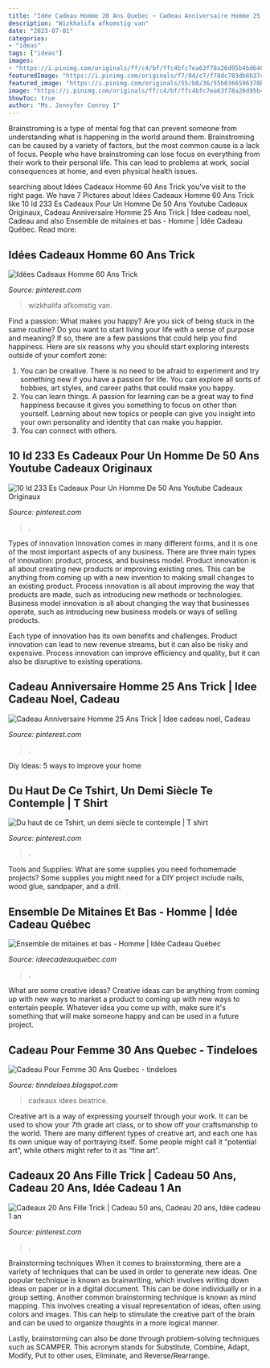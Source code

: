 ```yaml
---
title: "Idée Cadeau Homme 20 Ans Quebec ~ Cadeau Anniversaire Homme 25 Ans Trick"
description: "Wizkhalifa afkomstig van"
date: "2023-07-01"
categories:
- "ideas"
tags: ["ideas"]
images:
- "https://i.pinimg.com/originals/ff/c4/bf/ffc4bfc7ea63f78a26d95b4bd6488652.jpg"
featuredImage: "https://i.pinimg.com/originals/f7/8d/c7/f78dc783db8b37c2a9f3202d0ba32905.jpg"
featured_image: "https://i.pinimg.com/originals/55/b0/36/55b0366596378bbb91e0840e3413d2b8.jpg"
image: "https://i.pinimg.com/originals/ff/c4/bf/ffc4bfc7ea63f78a26d95b4bd6488652.jpg"
ShowToc: true
author: "Ms. Jennyfer Conroy I"
---
```



Brainstroming is a type of mental fog that can prevent someone from understanding what is happening in the world around them. Brainstroming can be caused by a variety of factors, but the most common cause is a lack of focus. People who have brainstroming can lose focus on everything from their work to their personal life. This can lead to problems at work, social consequences at home, and even physical health issues.

	

		
searching about Idées Cadeaux Homme 60 Ans Trick you've visit to the right page. We have 7 Pictures about Idées Cadeaux Homme 60 Ans Trick like 10 Id 233 Es Cadeaux Pour Un Homme De 50 Ans Youtube Cadeaux Originaux, Cadeau Anniversaire Homme 25 Ans Trick | Idee cadeau noel, Cadeau and also Ensemble de mitaines et bas - Homme | Idée Cadeau Québec. Read more:
		
    
## Idées Cadeaux Homme 60 Ans Trick

<img loading=lazy src="https://i.pinimg.com/originals/b0/24/ab/b024ab2795671e31390fb44567c022c2.jpg" onerror="this.onerror=null;this.src='https://tse2.mm.bing.net/th?id=OIP.n1eeaHoERR0fMEdr8jRXGAAAAA&amp;pid=15.1';" alt="Idées Cadeaux Homme 60 Ans Trick">

_Source: pinterest.com_

>wizkhalifa afkomstig van. 

	

Find a passion: What makes you happy?
Are you sick of being stuck in the same routine? Do you want to start living your life with a sense of purpose and meaning? If so, there are a few passions that could help you find happiness. Here are six reasons why you should start exploring interests outside of your comfort zone: 
1. You can be creative. There is no need to be afraid to experiment and try something new if you have a passion for life. You can explore all sorts of hobbies, art styles, and career paths that could make you happy. 
2. You can learn things. A passion for learning can be a great way to find happiness because it gives you something to focus on other than yourself. Learning about new topics or people can give you insight into your own personality and identity that can make you happier. 
3. You can connect with others.

    
## 10 Id 233 Es Cadeaux Pour Un Homme De 50 Ans Youtube Cadeaux Originaux

<img loading=lazy src="https://i.pinimg.com/originals/55/b0/36/55b0366596378bbb91e0840e3413d2b8.jpg" onerror="this.onerror=null;this.src='https://tse4.mm.bing.net/th?id=OIP.ezHPcXMjHR56zD3OznO7GQHaJZ&amp;pid=15.1';" alt="10 Id 233 Es Cadeaux Pour Un Homme De 50 Ans Youtube Cadeaux Originaux">

_Source: pinterest.com_

>. 

	

Types of innovation
Innovation comes in many different forms, and it is one of the most important aspects of any business. There are three main types of innovation: product, process, and business model.
Product innovation is all about creating new products or improving existing ones. This can be anything from coming up with a new invention to making small changes to an existing product. Process innovation is all about improving the way that products are made, such as introducing new methods or technologies. Business model innovation is all about changing the way that businesses operate, such as introducing new business models or ways of selling products.

Each type of innovation has its own benefits and challenges. Product innovation can lead to new revenue streams, but it can also be risky and expensive. Process innovation can improve efficiency and quality, but it can also be disruptive to existing operations.

    
## Cadeau Anniversaire Homme 25 Ans Trick | Idee Cadeau Noel, Cadeau

<img loading=lazy src="https://i.pinimg.com/originals/f7/8d/c7/f78dc783db8b37c2a9f3202d0ba32905.jpg" onerror="this.onerror=null;this.src='https://tse3.mm.bing.net/th?id=OIP.Ol1w2VJ-ODnFNKiEaT7zdQHaFP&amp;pid=15.1';" alt="Cadeau Anniversaire Homme 25 Ans Trick | Idee cadeau noel, Cadeau">

_Source: pinterest.com_

>. 

	

Diy Ideas: 5 ways to improve your home

    
## Du Haut De Ce Tshirt, Un Demi Siècle Te Contemple | T Shirt

<img loading=lazy src="https://i.pinimg.com/originals/c1/4d/a2/c14da2073fd0b9dedc8fd5460cdaf976.jpg" onerror="this.onerror=null;this.src='https://tse4.mm.bing.net/th?id=OIP.y4OZ21bxa8zTmQk9tEmVnwAAAA&amp;pid=15.1';" alt="Du haut de ce Tshirt, un demi siècle te contemple | T shirt">

_Source: pinterest.com_

>. 

	

Tools and Supplies: What are some supplies you need forhomemade projects?
Some supplies you might need for a DIY project include nails, wood glue, sandpaper, and a drill.

    
## Ensemble De Mitaines Et Bas - Homme | Idée Cadeau Québec

<img loading=lazy src="https://www.ideecadeauquebec.com/wp-content/uploads/2016/11/BOITE_grande-100x100.jpg" onerror="this.onerror=null;this.src='https://tse3.mm.bing.net/th?id=OIP.ZzN2rAF0X_09WXcW8JLG3gAAAA&amp;pid=15.1';" alt="Ensemble de mitaines et bas - Homme | Idée Cadeau Québec">

_Source: ideecadeauquebec.com_

>. 

	

What are some creative ideas?
Creative ideas can be anything from coming up with new ways to market a product to coming up with new ways to entertain people. Whatever idea you come up with, make sure it's something that will make someone happy and can be used in a future project.

    
## Cadeau Pour Femme 30 Ans Quebec - Tindeloes

<img loading=lazy src="https://bloguedebeatrice.com/wp-content/uploads/2016/12/idees-cadeaux-moins-de-30-pinterest.jpg" onerror="this.onerror=null;this.src='https://tse4.mm.bing.net/th?id=OIP.RGcAlt_AKLOVDNYf7OQCogHaL9&amp;pid=15.1';" alt="Cadeau Pour Femme 30 Ans Quebec - tindeloes">

_Source: tinndeloes.blogspot.com_

>cadeaux idees beatrice. 

	

Creative art is a way of expressing yourself through your work. It can be used to show your 7th grade art class, or to show off your craftsmanship to the world. There are many different types of creative art, and each one has its own unique way of portraying itself. Some people might call it “potential art”, while others might refer to it as “fine art”.

    
## Cadeaux 20 Ans Fille Trick | Cadeau 50 Ans, Cadeau 20 Ans, Idée Cadeau 1 An

<img loading=lazy src="https://i.pinimg.com/originals/ff/c4/bf/ffc4bfc7ea63f78a26d95b4bd6488652.jpg" onerror="this.onerror=null;this.src='https://tse3.mm.bing.net/th?id=OIP.2WPMP9dGo_G0dTVAu9ZaKgHaE8&amp;pid=15.1';" alt="Cadeaux 20 Ans Fille Trick | Cadeau 50 ans, Cadeau 20 ans, Idée cadeau 1 an">

_Source: pinterest.com_

>. 

	

Brainstorming techniques
When it comes to brainstorming, there are a variety of techniques that can be used in order to generate new ideas. One popular technique is known as brainwriting, which involves writing down ideas on paper or in a digital document. This can be done individually or in a group setting.
Another common brainstorming technique is known as mind mapping. This involves creating a visual representation of ideas, often using colors and images. This can help to stimulate the creative part of the brain and can be used to organize thoughts in a more logical manner.

Lastly, brainstorming can also be done through problem-solving techniques such as SCAMPER. This acronym stands for Substitute, Combine, Adapt, Modify, Put to other uses, Eliminate, and Reverse/Rearrange.

